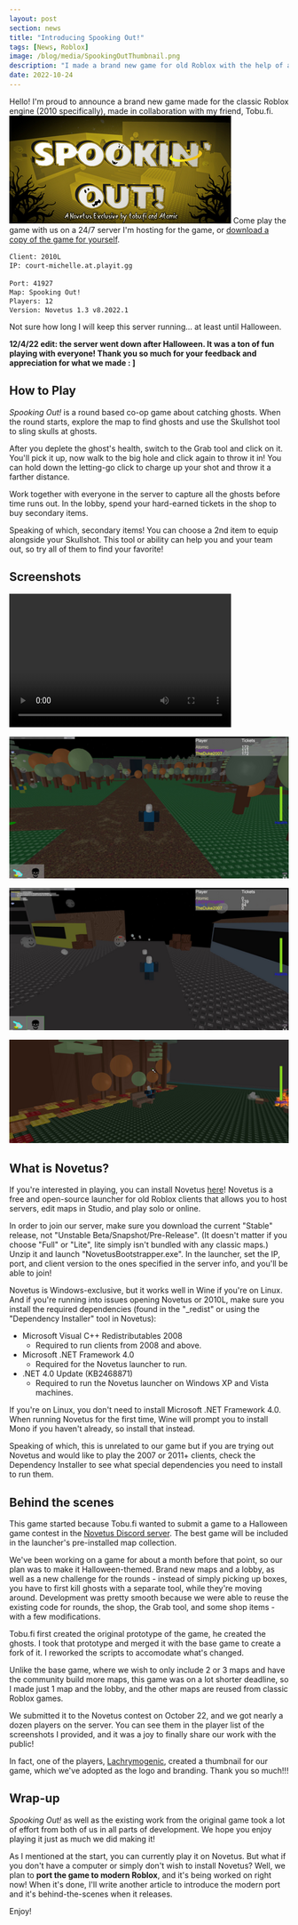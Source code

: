 ```yaml
---
layout: post
section: news
title: "Introducing Spooking Out!"
tags: [News, Roblox]
image: /blog/media/SpookingOutThumbnail.png
description: "I made a brand new game for old Roblox with the help of a friend!"
date: 2022-10-24
---
```


Hello! I'm proud to announce a brand new game made for the classic Roblox engine (2010 specifically), made in collaboration with my friend, Tobu.fi.
![Thumbnail image for Spooking Out! featuring the game title overlayed on a blurred background of a map from the game; a bay filled with ghosts.](/blog/media/SpookingOutThumbnail.png)
Come play the game with us on a 24/7 server I'm hosting for the game, or [download a copy of the game for yourself](https://cdn.discordapp.com/attachments/1033943226727542887/1033943288463511692/Spooking_Out.rbxl).

```text
Client: 2010L
IP: court-michelle.at.playit.gg

Port: 41927
Map: Spooking Out!
Players: 12
Version: Novetus 1.3 v8.2022.1
```

Not sure how long I will keep this server running... at least until Halloween.

**12/4/22 edit: the server went down after Halloween. It was a ton of fun playing with everyone! Thank you so much for your feedback and appreciation for what we made : ]**

## How to Play

*Spooking Out!* is a round based co-op game about catching ghosts. When the round starts, explore the map to find ghosts and use the Skullshot tool to sling skulls at ghosts.

After you deplete the ghost's health, switch to the Grab tool and click on it. You'll pick it up, now walk to the big hole and click again to throw it in! You can hold down the letting-go click to charge up your shot and throw it a farther distance.

Work together with everyone in the server to capture all the ghosts before time runs out. In the lobby, spend your hard-earned tickets in the shop to buy secondary items.

Speaking of which, secondary items! You can choose a 2nd item to equip alongside your Skullshot. This tool or ability can help you and your team out, so try all of them to find your favorite!

## Screenshots

<video width="400" height="240" controls>
  <source src="/blog/media/SpookingOutGameplay.mp4" type="video/mp4">
</video>

![A player standing on a dirt pathway in a campsite surrounded by a forest, and ghosts.](/blog/media/SpookingOutScreenshot-1.png)

![A player attacking a ghost with the Skullshot tool in a city.](/blog/media/SpookingOutScreenshot-2.png)

![A player sitting on a bench alone in the lobby, a peaceful grassy field at night next to a forest with autumn leaves and a campfire.](/blog/media/SpookingOutScreenshot-3.png)

## What is Novetus?

If you're interested in playing, you can install Novetus [here](https://bitl.itch.io/novetus)! Novetus is a free and open-source launcher for old Roblox clients that allows you to host servers, edit maps in Studio, and play solo or online.

In order to join our server, make sure you download the current "Stable" release, not "Unstable Beta/Snapshot/Pre-Release". (It doesn't matter if you choose "Full" or "Lite", lite simply isn't bundled with any classic maps.) Unzip it and launch "NovetusBootstrapper.exe". In the launcher, set the IP, port, and client version to the ones specified in the server info, and you'll be able to join!

Novetus is Windows-exclusive, but it works well in Wine if you're on Linux. And if you're running into issues opening Novetus or 2010L, make sure you install the required dependencies (found in the "\_redist" or using the "Dependency Installer" tool in Novetus):

- Microsoft Visual C++ Redistributables 2008
  - Required to run clients from 2008 and above.
- Microsoft .NET Framework 4.0
  - Required for the Novetus launcher to run.
- .NET 4.0 Update (KB2468871)
  - Required to run the Novetus launcher on Windows XP and Vista machines.

If you're on Linux, you don't need to install Microsoft .NET Framework 4.0. When running Novetus for the first time, Wine will prompt you to install Mono if you haven't already, so install that instead.

Speaking of which, this is unrelated to our game but if you are trying out Novetus and would like to play the 2007 or 2011+ clients, check the Dependency Installer to see what special dependencies you need to install to run them.

## Behind the scenes

This game started because Tobu.fi wanted to submit a game to a Halloween game contest in the [Novetus Discord server](https://discord.gg/Jfrdmx3ZwQ). The best game will be included in the launcher's pre-installed map collection.

We've been working on a game for about a month before that point, so our plan was to make it Halloween-themed. Brand new maps and a lobby, as well as a new challenge for the rounds - instead of simply picking up boxes, you have to first kill ghosts with a separate tool, while they're moving around. Development was pretty smooth because we were able to reuse the existing code for rounds, the shop, the Grab tool, and some shop items - with a few modifications.

Tobu.fi first created the original prototype of the game, he created the ghosts. I took that prototype and merged it with the base game to create a fork of it. I reworked the scripts to accomodate what's changed.

Unlike the base game, where we wish to only include 2 or 3 maps and have the community build more maps, this game was on a lot shorter deadline, so I made just 1 map and the lobby, and the other maps are reused from classic Roblox games.

We submitted it to the Novetus contest on October 22, and we got nearly a dozen players on the server. You can see them in the player list of the screenshots I provided, and it was a joy to finally share our work with the public!

In fact, one of the players, [Lachrymogenic](https://lachrymogenic.gitlab.io), created a thumbnail for our game, which we've adopted as the logo and branding. Thank you so much!!!

## Wrap-up

*Spooking Out!* as well as the existing work from the original game took a lot of effort from both of us in all parts of development. We hope you enjoy playing it just as much we did making it!

As I mentioned at the start, you can currently play it on Novetus. But what if you don't have a computer or simply don't wish to install Novetus? Well, we plan to **port the game to modern Roblox**, and it's being worked on right now! When it's done, I'll write another article to introduce the modern port and it's behind-the-scenes when it releases.

Enjoy!
